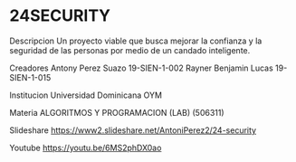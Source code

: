 # 24SECURITY
Descripcion
Un proyecto viable que busca mejorar la confianza y la seguridad de las personas por medio de un candado inteligente.

Creadores
Antony Perez Suazo 19-SIEN-1-002
Rayner Benjamin Lucas 19-SIEN-1-015 

Institucion
Universidad Dominicana OYM

Materia
ALGORITMOS Y PROGRAMACION (LAB) (506311)


Slideshare
https://www2.slideshare.net/AntoniPerez2/24-security

Youtube
https://youtu.be/6MS2phDX0ao
